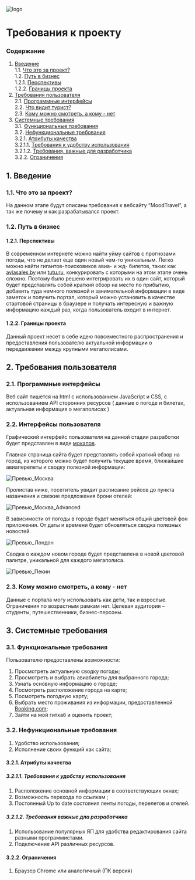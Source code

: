 ![logo](https://github.com/LazuRR/TreeOnDesktop/blob/master/project_marketing/logo/moc6.jpg) <br/>

# Требования к проекту

### Содержание
1. [Введение](#1) <br>
1.1. [Что это за проект?](#1.1) <br>
1.2. [Путь в бизнес](#1.2) <br>
1.2.1. [Перспективы](#1.2.1) <br>
1.2.2. [Границы проекта](#1.2.2) <br>
2. [Требования пользователя](#2) <br>
2.1. [Программные интерфейсы](#2.1) <br>
2.2. [Что видит турист?](#2.2) <br>
2.3. [Кому можно смотреть, а кому - нет](#2.3)<br>
3. [Системные требования](#3)<br>
3.1. [Функциональные требования](#3.1)<br> 
3.2. [Нефункциональные требования](#3.2)<br>
3.2.1. [Атрибуты качества](#3.2.1)<br>
3.2.1.1. [Требования к удобству использования](#3.2.1.1)<br>
3.2.1.2. [Требования, важные для разработчика](#3.2.1.2)<br>
3.2.2. [Ограничения](#3.2.2)<br>

## 1. Введение <a name="1"></a>

### 1.1. Что это за проект? <a name="1.1"></a>

На данном этапе будут описаны требования к вебсайту “MoodTravel”, а так же почему и как разрабатывался проект.

### 1.2. Путь в бизнес <a name="1.2"></a>

#### 1.2.1. Перспективы <a name="1.2.1"></a>

В современном интернете можно найти уйму сайтов с прогнозами погоды, что не делает еще один новый чем-то уникальным. Легко можно найти гигантов-поисковиков авиа- и жд- билетов, таких как  [aviasales.by](https://www.aviasales.by) или [tutu.ru](https://www.tutu.ru), конкурировать с которыми на этом этапе очень сложно. Поэтому было решено интегрировать их в один сайт, который будет представлять собой краткий обзор на место по прибытию, добавить туда немного полезной и занимательной информации в виде заметок и получить портал, который можно установить в качестве стартовой страницы в браузере и получать интересную и важную информацию каждый раз, когда пользователь входит в интернет.

#### 1.2.2. Границы проекта <a name="1.2.2"></a>

Данный проект несет в себе идею повсеместного распространения и предоставления пользователю актуальной информации о передвижении между крупными мегаполисами.

## 2. Требования пользователя <a name="2"></a>

### 2.1. Программные интерфейсы <a name="2.1"></a>

Веб сайт пишется на html с использованием JavaScript и CSS, с использованием API сторонних ресурсов ( данные о погоде и билетах, актуальная информация о мегаполисах )

### 2.2. Интерфейсы пользователя <a name="2.2"></a>
Графический интерфейс пользователя на данной стадии разработки будет представлен в виде [мокапов](https://github.com/LazuRR/TreeOnDesktop/tree/master/src/mockups).

Главная страница сайта будет представлять собой краткий обзор на город, из которого можно будет получить текущее время, ближайшие авиаперелеты и сводку полезной информации:

![Превью_Москва](https://github.com/LazuRR/TreeOnDesktop/blob/master/project_marketing/mockups/Mockup_Moscow.png) <br/>

Пролистав ниже, посетитель увидит расписание рейсов до пункта назанчения и свежие предложения брони отелей:

![Превью_Москва_Advanced](https://github.com/LazuRR/TreeOnDesktop/blob/master/project_marketing/mockups/Mockup_Moscow_extended.png) <br/>

В зависимости от погоды в городе будет меняться общий цветовой фон приложения. От даты и времени будет обновляться сводка полезных новостей.

![Превью_Лондон](https://github.com/LazuRR/TreeOnDesktop/blob/master/project_marketing/mockups/Mockup_London_v2.png) <br/>

Сводка о каждом новом городе будет представлена в новой цветовой палитре, уникальной для каждого мегаполиса.

![Превью_Пекин](https://github.com/LazuRR/TreeOnDesktop/blob/master/project_marketing/mockups/Mockup_Beijing_v2.png) <br/>


### 2.3. Кому можно смотреть, а кому - нет <a name="2.3"></a>

Данные с портала могу использовать как дети, так и взрослые. Ограничения по возрастным рамкам нет. Целевая аудитория – студенты, путешественники, бизнес-персоны.

## 3. Системные требования <a name="3"></a>

### 3.1. Функциональные требования <a name="3.1"></a>

Пользователю предоставлены возможности:

1. Просмотреть актуальную сводку погоды;
2. Просмотреть и выбрать авиабилеты для выбранного города;
3. Узнать основную информацию о городе;
4. Посмотреть расположение города на карте;
5. Посмотреть погодную карту;
6. Выбрать место проживания из информации, предоставленной [Booking.com](https://www.booking.com/index.ru.html?aid=397594;label=gog235jc-1DCAEoggI46AdIM1gDaCWIAQGYASG4ARfIAQzYAQPoAQGIAgGoAgO4ArO2zuwFwAIB;sid=795f9c6b1128523c81ef59c5fae36f5f;keep_landing=1&sb_price_type=total&);
7. Зайти на мой гитхаб и оценить проект;

### 3.2. Нефункциональные требования <a name="3.2"></a>
 1. Удобство использования;
  2. Исполнение своих функций как сайта;
 
#### 3.2.1. Атрибуты качества<a name="3.2.1"></a>

##### 3.2.1.1. Требования к удобству использования <a name="3.2.1.1"></a>

  1. Расположение основной информации в соответствующих окнах;
  2. Возможность перехода по ссылкам ;
  3. Постоянный Up to date состояния ленты погоды, перелетов и отелей. 
  
##### 3.2.1.2. Требования важные дла разработчика <a name="3.2.1.2"></a>

  1. Использование популярных ЯП для удобства редактирования сайта разными программистами.
  2. Подключение API различных ресурсов.

#### 3.2.2. Ограничения<a name="3.2.2"></a>

  1. Браузер Chrome или аналогичный (ПК версия)
  

